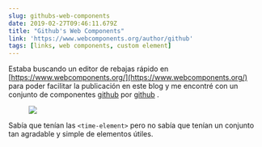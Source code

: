 ```yaml
---
slug: githubs-web-components
date: 2019-02-27T09:46:11.679Z
title: "Github's Web Components"
link: 'https://www.webcomponents.org/author/github'
tags: [links, web components, custom element]
---
```

Estaba buscando un editor de rebajas rápido en [https://www.webcomponents.org/](https://www.webcomponents.org/) para poder facilitar la publicación en este blog y me encontré con un conjunto de componentes [github](https://www.webcomponents.org/author/github) por [github](https://www.webcomponents.org/author/github) .

<figure>
  <img src="/images/2019-02-27-github-s-web-components.jpeg">
</figure>

Sabía que tenían las `<time-element>` pero no sabía que tenían un conjunto tan agradable y simple de elementos útiles.

